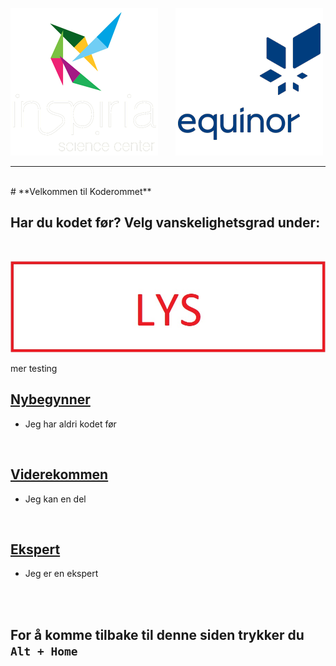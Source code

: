 
![Inspiria](logo/logo_72_hvit.png)  &nbsp; &nbsp; &nbsp;   ![Equinor](logo/equinor_72_blue.png)


------------------------------------------------------
<br>
# **Velkommen til Koderommet**


## Har du kodet før? Velg vanskelighetsgrad under:

<br>

[![lys](logo/lys.jpg)](/nybegynner/)


mer testing
## [Nybegynner](nybegynner.md)
- Jeg har aldri kodet før

<br>

## [Viderekommen](viderekommen.md)
- Jeg kan en del

<br>

## [Ekspert](ekspert.md)
- Jeg er en ekspert

<br>
<br>

## For å komme tilbake til denne siden trykker du `Alt + Home`
